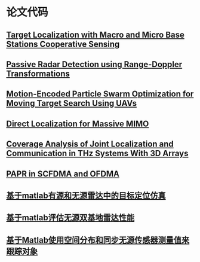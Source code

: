 # 论文代码
## [Target Localization with Macro and Micro Base Stations Cooperative Sensing](https://yangpannanren.github.io/Paper_Code/#/Target_Localization_with_Macro_and_Micro_Base_Stations_Cooperative_Sensing/)
## [Passive Radar Detection using Range-Doppler Transformations](https://yangpannanren.github.io/Paper_Code/#/Passive_Radar_Detection_using_Range-Doppler_Transformations/)
## [Motion-Encoded Particle Swarm Optimization for Moving Target Search Using UAVs](https://yangpannanren.github.io/Paper_Code/#/Motion_Encoded_Particle_Swarm_Optimization(MPSO)/)
## [Direct Localization for Massive MIMO](https://yangpannanren.github.io/Paper_Code/#/Direct_Localization_for_Massive_MIMO/)
## [Coverage Analysis of Joint Localization and Communication in THz Systems With 3D Arrays](https://yangpannanren.github.io/Paper_Code/#/Coverage_Analysis_of_Joint_Localization_and_Communication_in_THz_Systems_With_3D_Arrays/)
## [PAPR in SCFDMA and OFDMA](https://yangpannanren.github.io/Paper_Code/#/PAPR_in_SC_FDMA_and_OFDMA/)
## [基于matlab有源和无源雷达中的目标定位仿真](https://yangpannanren.github.io/Paper_Code/#/基于matlab有源和无源雷达中的目标定位仿真/)
## [基于matlab评估无源双基地雷达性能](https://yangpannanren.github.io/Paper_Code/#/基于matlab评估无源双基地雷达性能/)
## [基于Matlab使用空间分布和同步无源传感器测量值来跟踪对象](https://yangpannanren.github.io/Paper_Code/#/基于Matlab使用空间分布和同步无源传感器测量值来跟踪对象/)